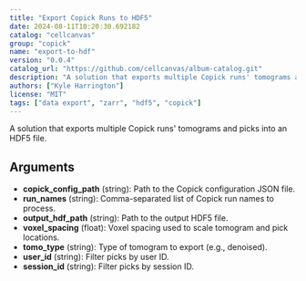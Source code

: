 ```yaml
---
title: "Export Copick Runs to HDF5"
date: 2024-08-11T10:20:30.692182
catalog: "cellcanvas"
group: "copick"
name: "export-to-hdf"
version: "0.0.4"
catalog_url: "https://github.com/cellcanvas/album-catalog.git"
description: "A solution that exports multiple Copick runs' tomograms and picks into an HDF5 file."
authors: ["Kyle Harrington"]
license: "MIT"
tags: ["data export", "zarr", "hdf5", "copick"]
---
```


A solution that exports multiple Copick runs' tomograms and picks into an HDF5 file.

## Arguments

- **copick_config_path** (string): Path to the Copick configuration JSON file.
- **run_names** (string): Comma-separated list of Copick run names to process.
- **output_hdf_path** (string): Path to the output HDF5 file.
- **voxel_spacing** (float): Voxel spacing used to scale tomogram and pick locations.
- **tomo_type** (string): Type of tomogram to export (e.g., denoised).
- **user_id** (string): Filter picks by user ID.
- **session_id** (string): Filter picks by session ID.

